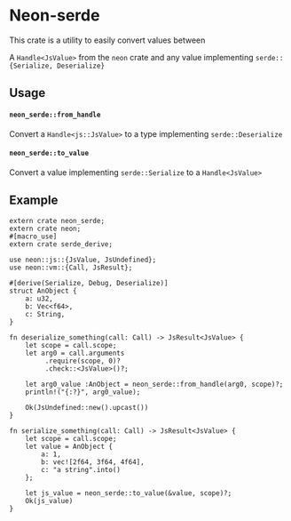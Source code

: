 Neon-serde
==========

This crate is a utility to easily convert values between

A `Handle<JsValue>` from the `neon` crate
and any value implementing `serde::{Serialize, Deserialize}`

## Usage

#### `neon_serde::from_handle`
Convert a `Handle<js::JsValue>` to
a type implementing `serde::Deserialize`

#### `neon_serde::to_value`
Convert a value implementing `serde::Serialize` to
a `Handle<JsValue>`


## Example

```rust,no_run
extern crate neon_serde;
extern crate neon;
#[macro_use]
extern crate serde_derive;

use neon::js::{JsValue, JsUndefined};
use neon::vm::{Call, JsResult};

#[derive(Serialize, Debug, Deserialize)]
struct AnObject {
    a: u32,
    b: Vec<f64>,
    c: String,
}

fn deserialize_something(call: Call) -> JsResult<JsValue> {
    let scope = call.scope;
    let arg0 = call.arguments
         .require(scope, 0)?
         .check::<JsValue>()?;

    let arg0_value :AnObject = neon_serde::from_handle(arg0, scope)?;
    println!("{:?}", arg0_value);

    Ok(JsUndefined::new().upcast())
}

fn serialize_something(call: Call) -> JsResult<JsValue> {
    let scope = call.scope;
    let value = AnObject {
        a: 1,
        b: vec![2f64, 3f64, 4f64],
        c: "a string".into()
    };

    let js_value = neon_serde::to_value(&value, scope)?;
    Ok(js_value)
}

```
